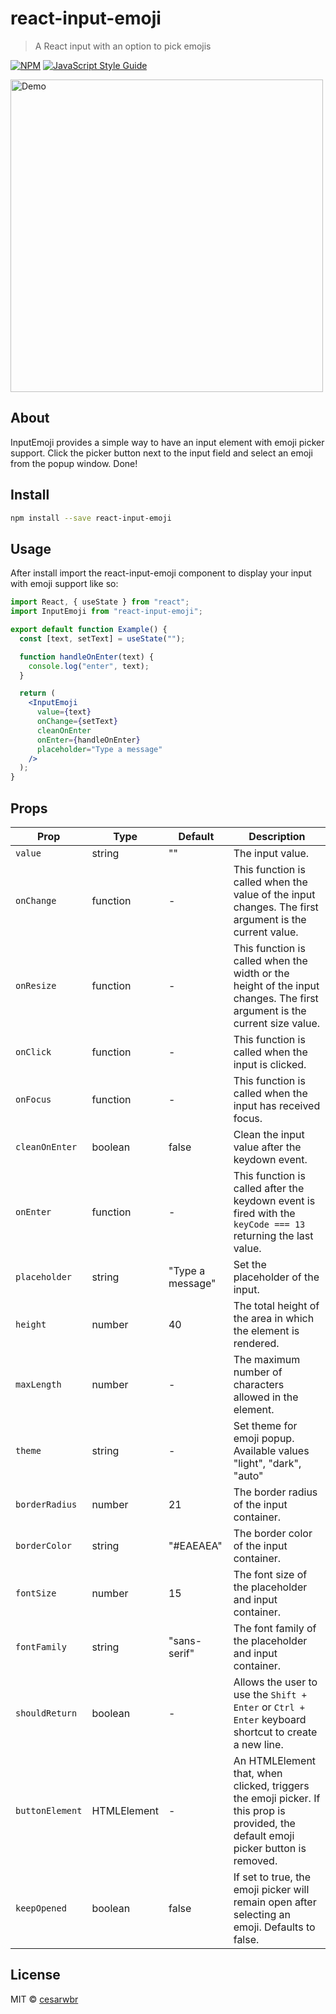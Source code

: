 # react-input-emoji

> A React input with an option to pick emojis

[![NPM](https://img.shields.io/npm/v/react-input-emoji.svg)](https://www.npmjs.com/package/react-input-emoji) [![JavaScript Style Guide](https://img.shields.io/badge/code_style-standard-brightgreen.svg)](https://standardjs.com)

<a href="https://cesarwbr.github.io/react-input-emoji/"><img width="500" src="https://cesarwbr.github.io/react-input-emoji/assets/images/screely-1566732641740.png" alt="Demo"></a>

## About

InputEmoji provides a simple way to have an input element with emoji picker support. Click the picker button next to the input field and select an emoji from the popup window. Done!

## Install

```bash
npm install --save react-input-emoji
```

## Usage

After install import the react-input-emoji component to display your input with emoji support like so:

```jsx
import React, { useState } from "react";
import InputEmoji from "react-input-emoji";

export default function Example() {
  const [text, setText] = useState("");

  function handleOnEnter(text) {
    console.log("enter", text);
  }

  return (
    <InputEmoji
      value={text}
      onChange={setText}
      cleanOnEnter
      onEnter={handleOnEnter}
      placeholder="Type a message"
    />
  );
}
```

## Props

| Prop           | Type     | Default          | Description                                                                                                              |
| -------------- | -------- | ---------------- | ------------------------------------------------------------------------------------------------------------------------ |
| `value`        | string   | ""               | The input value.                                                                                                         |
| `onChange`     | function | -                | This function is called when the value of the input changes. The first argument is the current value.                    |
| `onResize`     | function | -                | This function is called when the width or the height of the input changes. The first argument is the current size value. |
| `onClick`      | function | -                | This function is called when the input is clicked.                                                                       |
| `onFocus`      | function | -                | This function is called when the input has received focus.                                                               |
| `cleanOnEnter` | boolean  | false            | Clean the input value after the keydown event.                                                                           |
| `onEnter`      | function | -                | This function is called after the keydown event is fired with the `keyCode === 13` returning the last value.             |
| `placeholder`  | string   | "Type a message" | Set the placeholder of the input.                                                                                        |
| `height`       | number   | 40               | The total height of the area in which the element is rendered.                                                           |
| `maxLength`    | number   | -                | The maximum number of characters allowed in the element.                                                                 |
| `theme`        | string   | -                | Set theme for emoji popup. Available values "light", "dark", "auto"                                                      |
| `borderRadius` | number   | 21               | The border radius of the input container.                                                                                |
| `borderColor`  | string   | "#EAEAEA"        | The border color of the input container.                                                                                 |
| `fontSize`     | number   | 15               | The font size of the placeholder and input container.                                                                    |
| `fontFamily`   | string   | "sans-serif"     | The font family of the placeholder and input container.                                                                  |
| `shouldReturn` | boolean  | -                | Allows the user to use the `Shift + Enter` or `Ctrl + Enter` keyboard shortcut to create a new line.    |                 |
| `buttonElement` | HTMLElement | -   | An HTMLElement that, when clicked, triggers the emoji picker. If this prop is provided, the default emoji picker button is removed. |
| `keepOpened` | boolean  | false | If set to true, the emoji picker will remain open after selecting an emoji. Defaults to false. | 

## License

MIT © [cesarwbr](https://github.com/cesarwbr)
